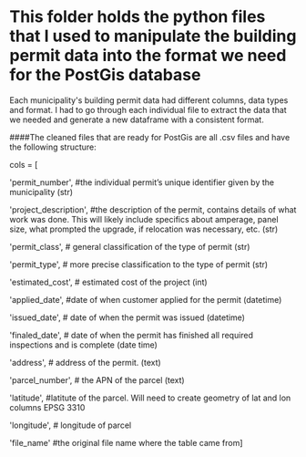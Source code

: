 # This folder holds the python files that I used to manipulate the building permit data into the format we need for the PostGis database
Each municipality's building permit data had different columns, data types and format. I had to go through each individual file to extract the data that we needed and generate a new dataframe with a consistent format.

####The cleaned files that are ready for PostGis are all .csv files and have the following structure:

cols = [

'permit_number',  #the individual permit’s unique identifier given by the municipality (str)

'project_description', #the description of the permit, contains details of what work was done. This will likely include specifics about amperage, panel size, what prompted the upgrade, if relocation was necessary, etc. (str)

'permit_class', # general classification of the type of permit (str)

'permit_type', # more precise classification to the type of permit (str)

'estimated_cost', # estimated cost of the project (int)

'applied_date', #date of when customer applied for the permit (datetime)

'issued_date', # date of when the permit was issued (datetime)

'finaled_date', # date of when the permit has finished all required inspections and is complete (date time)

'address', # address of the permit.  (text)

'parcel_number', # the APN of the parcel (text)

'latitude', #latitute of the parcel. Will need to create geometry of lat and lon columns EPSG 3310

'longitude', # longitude of parcel

'file_name' #the original file name where the table came from]
